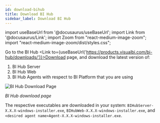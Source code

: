 ```yaml
---
id: download-bihub
title: Download BI Hub
sidebar_label: Download BI Hub
---
```


import useBaseUrl from '@docusaurus/useBaseUrl';
import Link from '@docusaurus/Link';
import Zoom from "react-medium-image-zoom";
import "react-medium-image-zoom/dist/styles.css";

Go to the BI Hub <Link to={useBaseUrl('https://products.visualbi.com/bi-hub/downloads/')}>Download page</Link>, and download the latest version of: 
1. <Link to={useBaseUrl('docs/installation-guide/install-bihub-windows/server/install')}>BI Hub Server</Link>
1. <Link to={useBaseUrl('docs/installation-guide/install-bihub-windows/web/install')}>BI Hub Web</Link>
1. <Link to={useBaseUrl('docs/installation-guide/install-bihub-windows/agents/install')}>BI Hub Agents with respect to BI Platform that you are using</Link>

<div style={{textAlign: 'center'}}>
  <Zoom>
<img alt="BI Hub Download Page" src={useBaseUrl('/doc-images/installation-guide/bihub-download-page.png')}/>
  </Zoom>
</div>

*BI Hub download page*

The respective executables are downloaded in your system: `BIHubServer-X.X.X-windows-installer.exe`, `BIHubWeb-X.X.X-windows-installer.exe`, and `<desired agent name>Agent-X.X.X-windows-installer.exe`.
